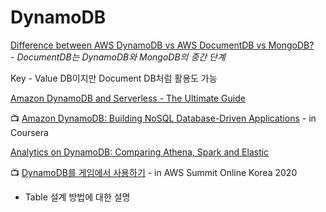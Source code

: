 # DynamoDB

[Difference between AWS DynamoDB vs AWS DocumentDB vs MongoDB?](https://medium.com/@caseygibson_42696/difference-between-aws-dynamodb-vs-aws-documentdb-vs-mongodb-9cb026a94767)  
  _-  DocumentDB는 DynamoDB와 MongoDB의 중간 단계_ 

Key - Value DB이지만 Document DB처럼 활용도 가능

[Amazon DynamoDB and Serverless - The Ultimate Guide](https://www.serverless.com/dynamodb)

📺 [Amazon DynamoDB: Building NoSQL Database-Driven Applications](https://www.coursera.org/learn/dynamodb-nosql-database-driven-apps) - in Coursera

[Analytics on DynamoDB: Comparing Athena, Spark and Elastic](https://medium.com/rocksetcloud/analytics-on-dynamodb-comparing-athena-spark-and-elastic-ed43f9845675)

📺 [DynamoDB를 게임에서 사용하기](https://www.youtube.com/watch?v=AlDhGn_-OCE) - in  AWS Summit Online Korea 2020  
  -  Table 설계 방법에 대한 설명

